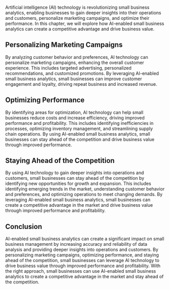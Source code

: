 
Artificial intelligence (AI) technology is revolutionizing small business analytics, enabling businesses to gain deeper insights into their operations and customers, personalize marketing campaigns, and optimize their performance. In this chapter, we will explore how AI-enabled small business analytics can create a competitive advantage and drive business value.

Personalizing Marketing Campaigns
---------------------------------

By analyzing customer behavior and preferences, AI technology can personalize marketing campaigns, enhancing the overall customer experience. This includes targeted advertising, personalized recommendations, and customized promotions. By leveraging AI-enabled small business analytics, small businesses can improve customer engagement and loyalty, driving repeat business and increased revenue.

Optimizing Performance
----------------------

By identifying areas for optimization, AI technology can help small businesses reduce costs and increase efficiency, driving improved performance and profitability. This includes identifying inefficiencies in processes, optimizing inventory management, and streamlining supply chain operations. By using AI-enabled small business analytics, small businesses can stay ahead of the competition and drive business value through improved performance.

Staying Ahead of the Competition
--------------------------------

By using AI technology to gain deeper insights into operations and customers, small businesses can stay ahead of the competition by identifying new opportunities for growth and expansion. This includes identifying emerging trends in the market, understanding customer behavior and preferences, and optimizing operations to meet changing demands. By leveraging AI-enabled small business analytics, small businesses can create a competitive advantage in the market and drive business value through improved performance and profitability.

Conclusion
----------

AI-enabled small business analytics can create a significant impact on small business management by increasing accuracy and reliability of data analysis and providing deeper insights into operations and customers. By personalizing marketing campaigns, optimizing performance, and staying ahead of the competition, small businesses can leverage AI technology to drive business value through improved performance and profitability. With the right approach, small businesses can use AI-enabled small business analytics to create a competitive advantage in the market and stay ahead of the competition.

